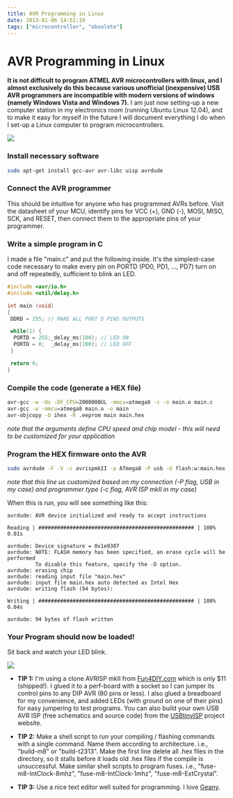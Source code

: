 ```yaml
---
title: AVR Programming in Linux
date: 2013-01-06 14:51:19
tags: ["microcontroller", "obsolete"]
---
```


# AVR Programming in Linux

__It is not difficult to program ATMEL AVR microcontrollers with linux, and I almost exclusively do this because various unofficial (inexpensive) USB AVR programmers are incompatible with modern versions of windows (namely Windows Vista and Windows 7).__ I am just now setting-up a new computer station in my electronics room (running Ubuntu Linux 12.04), and to make it easy for myself in the future I will document everything I do when I set-up a Linux computer to program microcontrollers.

<div class="text-center img-border">

![](https://swharden.com/static/2013/01/06/mcu-programmer-far.jpg)

</div>

### Install necessary software

```bash
sudo apt-get install gcc-avr avr-libc uisp avrdude
```

### Connect the AVR programmer

This should be intuitive for anyone who has programmed AVRs before. Visit the datasheet of your MCU, identify pins for VCC (+), GND (-), MOSI, MISO, SCK, and RESET, then connect them to the appropriate pins of your programmer.

### Write a simple program in C

I made a file "main.c" and put the following inside. It's the simplest-case code necessary to make every pin on PORTD (PD0, PD1, ..., PD7) turn on and off repeatedly, sufficient to blink an LED.

```c
#include <avr/io.h>
#include <util/delay.h>

int main (void)
{
 DDRD = 255; // MAKE ALL PORT D PINS OUTPUTS

 while(1) {
  PORTD = 255;_delay_ms(100); // LED ON
  PORTD = 0;  _delay_ms(100); // LED OFF
 }

 return 0;
}
```

### Compile the code (generate a HEX file)

```bash
avr-gcc -w -Os -DF_CPU=2000000UL -mmcu=atmega8 -c -o main.o main.c
avr-gcc -w -mmcu=atmega8 main.o -o main
avr-objcopy -O ihex -R .eeprom main main.hex
```

_note that the arguments define CPU speed and chip model - this will need to be customized for your application_

### Program the HEX firmware onto the AVR

```bash
sudo avrdude -F -V -c avrispmkII -p ATmega8 -P usb -U flash:w:main.hex
```

_note that this line us customized based on my connection (-P flag, USB in my case) and programmer type (-c flag, AVR ISP mkII in my case)_

When this is run, you will see something like this:

```
avrdude: AVR device initialized and ready to accept instructions

Reading | ################################################## | 100% 0.01s

avrdude: Device signature = 0x1e9307
avrdude: NOTE: FLASH memory has been specified, an erase cycle will be performed
         To disable this feature, specify the -D option.
avrdude: erasing chip
avrdude: reading input file "main.hex"
avrdude: input file main.hex auto detected as Intel Hex
avrdude: writing flash (94 bytes):

Writing | ################################################## | 100% 0.04s

avrdude: 94 bytes of flash written
```

### Your Program should now be loaded!

Sit back and watch your LED blink.

<div class="text-center img-border">

![](https://swharden.com/static/2013/01/06/mcu-programmer-close.jpg)

</div>

* __TIP 1:__ I'm using a clone AVRISP mkII from [Fun4DIY.com](http://fun4diy.com/AVRISP_mkII.htm) which is only $11 (shipped!). I glued it to a perf-board with a socket so I can jumper its control pins to any DIP AVR (80 pins or less). I also glued a breadboard for my convenience, and added LEDs (with ground on one of their pins) for easy jumpering to test programs. You can also build your own USB AVR ISP (free schematics and source code) from the [USBtinyISP](http://www.ladyada.net/make/usbtinyisp/) project website.

* __TIP 2:__ Make a shell script to run your compiling / flashing commands with a single command. Name them according to architecture. i.e., "build-m8" or "build-t2313". Make the first line delete all .hex files in the directory, so it stalls before it loads old .hex files if the compile is unsuccessful.  Make similar shell scripts to program fuses. i.e., "fuse-m8-IntClock-8mhz", "fuse-m8-IntClock-1mhz", "fuse-m8-ExtCrystal".

* __TIP 3:__ Use a nice text editor well suited for programming. I love [Geany](http://www.geany.org/).